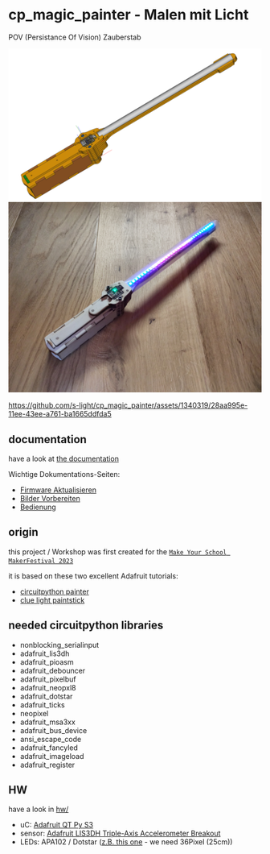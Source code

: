 # cp_magic_painter - Malen mit Licht
POV (Persistance Of Vision) Zauberstab

![Zauberstab (CAD)](hw/case/case_assembly_screenshots/overview.png)
![Zauberstab Photo](docu/magic_painter%20final.jpg)

https://github.com/s-light/cp_magic_painter/assets/1340319/28aa995e-11ee-43ee-a761-ba1665ddfda5


## documentation
have a look at [the documentation](https://s-light.github.io/cp_magic_painter/docu/)

Wichtige Dokumentations-Seiten:
- [Firmware Aktualisieren](https://s-light.github.io/cp_magic_painter/docu/update_firmware/de.html)
- [Bilder Vorbereiten](https://s-light.github.io/cp_magic_painter/docu/prepare_images/de.html)
- [Bedienung](https://s-light.github.io/cp_magic_painter/docu/usage/de.html)


## origin
this project / Workshop was first created for the [`Make Your School MakerFestival 2023`](https://www.makeyourschool.de/maker-festival/)

it is based on these two excellent Adafruit tutorials:
- [circuitpython painter](https://learn.adafruit.com/circuitpython-painter)
- [clue light paintstick](https://learn.adafruit.com/clue-light-paintstick)


## needed circuitpython libraries

- nonblocking_serialinput
- adafruit_lis3dh
- adafruit_pioasm
- adafruit_debouncer
- adafruit_pixelbuf
- adafruit_neopxl8
- adafruit_dotstar
- adafruit_ticks
- neopixel
- adafruit_msa3xx
- adafruit_bus_device
- ansi_escape_code
- adafruit_fancyled
- adafruit_imageload
- adafruit_register


## HW
have a look in [hw/](./hw/)

- uC: [Adafruit QT Py S3](https://learn.adafruit.com/adafruit-qt-py-esp32-s3/)
- sensor: [Adafruit LIS3DH Triple-Axis Accelerometer Breakout](https://learn.adafruit.com/adafruit-lis3dh-triple-axis-accelerometer-breakout/overview)
- LEDs: APA102 / Dotstar ([z.B. this one](https://www.adafruit.com/product/2241) - we need 36Pixel (25cm))